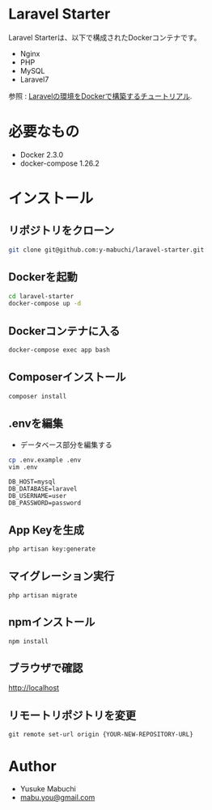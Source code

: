 # Laravel Starter

Laravel Starterは、以下で構成されたDockerコンテナです。

- Nginx
- PHP
- MySQL
- Laravel7

参照 : [Laravelの環境をDockerで構築するチュートリアル](https://tech.windii.jp/backend/laravel/laravel-with-docker-compose).

# 必要なもの

* Docker 2.3.0
* docker-compose 1.26.2

# インストール 

## リポジトリをクローン
```bash
git clone git@github.com:y-mabuchi/laravel-starter.git
```

## Dockerを起動
```bash
cd laravel-starter
docker-compose up -d
```

## Dockerコンテナに入る
```bash
docker-compose exec app bash
```

## Composerインストール
```bash
composer install
```

## .envを編集
- データベース部分を編集する

```bash
cp .env.example .env
vim .env
```

```.env
DB_HOST=mysql
DB_DATABASE=laravel
DB_USERNAME=user
DB_PASSWORD=password
```

## App Keyを生成
```bash
php artisan key:generate
```

## マイグレーション実行
```console
php artisan migrate
```

## npmインストール
```console
npm install
```

## ブラウザで確認
[http://localhost](http://localhost)

## リモートリポジトリを変更
```
git remote set-url origin {YOUR-NEW-REPOSITORY-URL}
```

# Author

* Yusuke Mabuchi
* mabu.you@gmail.com
